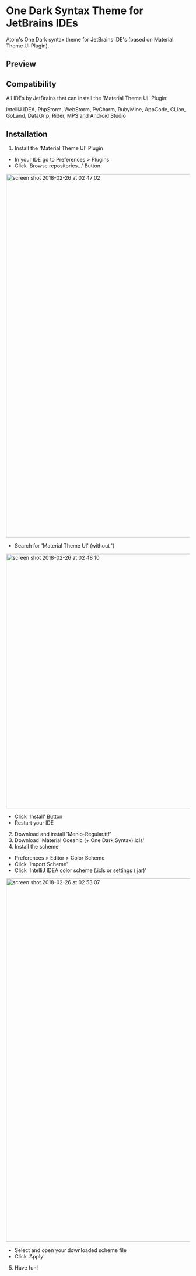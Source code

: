 # One Dark Syntax Theme for JetBrains IDEs
Atom's One Dark syntax theme for JetBrains IDE's (based on Material Theme UI Plugin).

## Preview

## Compatibility
All IDEs by JetBrains that can install the 'Material Theme UI' Plugin:

IntelliJ IDEA, PhpStorm, WebStorm, PyCharm, RubyMine, AppCode, CLion, GoLand, DataGrip, Rider, MPS and Android Studio

## Installation
1. Install the 'Material Theme UI' Plugin
  * In your IDE go to Preferences > Plugins
  * Click 'Browse repositories...' Button
  
  <img width="993" alt="screen shot 2018-02-26 at 02 47 02" src="https://user-images.githubusercontent.com/13024361/36649877-765595fe-1aa0-11e8-9ed9-15430402a418.png">
  
  * Search for 'Material Theme UI' (without ')
  
  <img width="695" alt="screen shot 2018-02-26 at 02 48 10" src="https://user-images.githubusercontent.com/13024361/36649898-a5a62468-1aa0-11e8-8720-f2a6fbf0e4f6.png">
  
  * Click 'Install' Button
  * Restart your IDE
2. Download and install 'Menlo-Regular.ttf'
3. Download 'Material Oceanic (+ One Dark Syntax).icls'
4. Install the scheme
  * Preferences > Editor > Color Scheme
  * Click 'Import Scheme'
  * Click 'IntelliJ IDEA color scheme (.icls or settings (.jar)'
  
  <img width="993" alt="screen shot 2018-02-26 at 02 53 07" src="https://user-images.githubusercontent.com/13024361/36649924-c42ce16a-1aa0-11e8-98fb-14130e83b349.png">
  
  * Select and open your downloaded scheme file
  * Click 'Apply'
5. Have fun!
